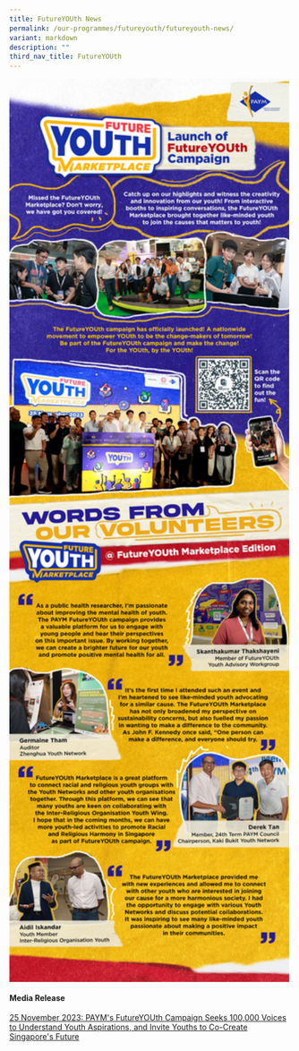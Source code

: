 ```yaml
---
title: FutureYOUth News
permalink: /our-programmes/futureyouth/futureyouth-news/
variant: markdown
description: ""
third_nav_title: FutureYOUth
---
```

<img style="width:500px" align="center" src="/images/FutureYOUth_Launch.jpg">

#### **Media Release**
[25 November 2023: PAYM's FutureYOUth Campaign Seeks 100,000 Voices to Understand Youth Aspirations, and Invite Youths to Co-Create Singapore's Future](/files/Media_Advisory_for_FutureYOUth_Marketplace_on_25_Nov_2023.pdf)